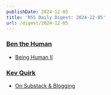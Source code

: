 ```yaml
---
publishDate: 2024-12-05
title: 'RSS Daily Digest: 2024-12-05'
url: /digest/2024-12-05
---
```


### [Ben the Human](https://benthehuman.com/)

  * [Being Human II](https://benthehuman.com/being-human-ii/)
  
### [Kev Quirk](https://kevquirk.com/)

  * [On Substack & Blogging](https://kevquirk.com/blog/on-substack-and-blogging)
  
